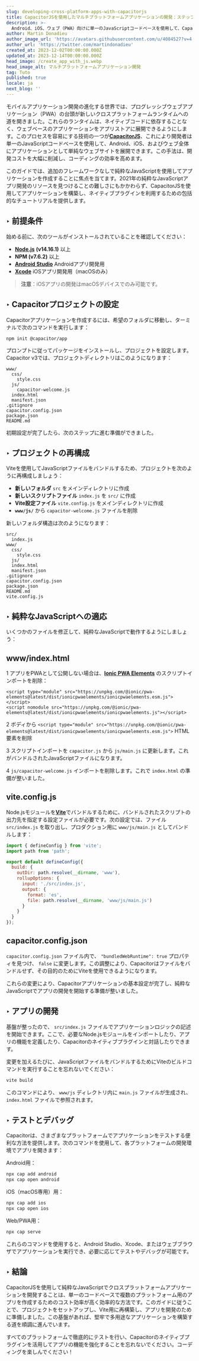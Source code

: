 ```yaml
---
slug: developing-cross-platform-apps-with-capacitorjs
title: CapacitorJSを使用したマルチプラットフォームアプリケーションの開発：ステップバイステップガイド
description: >-
  Android、iOS、ウェブ（PWA）向けに単一のJavaScriptコードベースを使用して、CapacitorJSでマルチプラットフォームアプリケーションを構築する方法を見つけてください。
author: Martin Donadieu
author_image_url: 'https://avatars.githubusercontent.com/u/4084527?v=4'
author_url: 'https://twitter.com/martindonadieu'
created_at: 2023-12-02T00:00:00.000Z
updated_at: 2023-12-14T00:00:00.000Z
head_image: /create_app_with_js.webp
head_image_alt: マルチプラットフォームアプリケーション開発
tag: Tuto
published: true
locale: ja
next_blog: ''
---
```


モバイルアプリケーション開発の進化する世界では、プログレッシブウェブアプリケーション（PWA）の台頭が新しいクロスプラットフォームランタイムへの道を開きました。これらのランタイムは、ネイティブコードに依存することなく、ウェブベースのアプリケーションをアプリストアに展開できるようにします。このプロセスを容易にする技術の一つが[**CapacitorJS**](https://capacitorjscom/)、これにより開発者は単一のJavaScriptコードベースを使用して、Android、iOS、およびウェブ全体にアプリケーションとして単純なウェブサイトを展開できます。この手法は、開発コストを大幅に削減し、コーディングの効率を高めます。

このガイドでは、追加のフレームワークなしで純粋なJavaScriptを使用してアプリケーションを作成することに焦点を当てます。2021年の純粋なJavaScriptアプリ開発のリソースを見つけることの難しさにもかかわらず、CapacitorJSを使用してアプリケーションを構築し、ネイティブプラグインを利用するための包括的なチュートリアルを提供します。

## ‣ 前提条件

始める前に、次のツールがインストールされていることを確認してください：

- [**Node.js**](https://nodejsorg/en/) **(v14.16.1)** 以上
- **NPM (v7.6.2)** 以上
- [**Android Studio**](https://developerandroidcom/studio/) Androidアプリ開発用
- [**Xcode**](https://appsapplecom/de/app/xcode/id497799835/?mt=12) iOSアプリ開発用（macOSのみ）

> **注意**：iOSアプリの開発はmacOSデバイスでのみ可能です。

## ‣ Capacitorプロジェクトの設定

Capacitorアプリケーションを作成するには、希望のフォルダに移動し、ターミナルで次のコマンドを実行します：

```
npm init @capacitor/app
```

プロンプトに従ってパッケージをインストールし、プロジェクトを設定します。Capacitor v3では、プロジェクトディレクトリはこのようになります：

```
www/
  css/
    style.css
  js/
    capacitor-welcome.js
  index.html
  manifest.json
.gitignore
capacitor.config.json
package.json
README.md
```

初期設定が完了したら、次のステップに進む準備ができました。

## ‣ プロジェクトの再構成

Viteを使用してJavaScriptファイルをバンドルするため、プロジェクトを次のように再構成しましょう：

- **新しいフォルダ** `src` をメインディレクトリに作成
- **新しいスクリプトファイル** `index.js` を `src/` に作成
- **Vite設定ファイル** `vite.config.js` をメインディレクトリに作成
- **`www/js/`** から `capacitor-welcome.js` ファイルを削除

新しいフォルダ構造は次のようになります：

```
src/
  index.js
www/
  css/
    style.css
  js/
  index.html
  manifest.json
.gitignore
capacitor.config.json
package.json
README.md
vite.config.js
```

## ‣ 純粋なJavaScriptへの適応

いくつかのファイルを修正して、純粋なJavaScriptで動作するようにしましょう：

## www/index.html

1 アプリをPWAとして公開しない場合は、[**Ionic PWA Elements**](https://capacitorjscom/docs/web/pwa-elements/) のスクリプトインポートを削除：

```
<script type="module" src="https://unpkg.com/@ionic/pwa-elements@latest/dist/ionicpwaelements/ionicpwaelements.esm.js"></script>
<script nomodule src="https://unpkg.com/@ionic/pwa-elements@latest/dist/ionicpwaelements/ionicpwaelements.js"></script>
```

2 ボディから `<script type="module" src="https://unpkg.com/@ionic/pwa-elements@latest/dist/ionicpwaelements/ionicpwaelements.esm.js">` HTML要素を削除

3 スクリプトインポートを `capacitor.js` から `js/main.js` に更新します。これがバンドルされたJavaScriptファイルになります。

4 `js/capacitor-welcome.js` インポートを削除します。これで `index.html` の準備が整いました。

## vite.config.js

Node.jsモジュールを[**Vite**](https://vitejsdev/)でバンドルするために、バンドルされたスクリプトの出力先を指定する設定ファイルが必要です。次の設定では、ファイル `src/index.js` を取り出し、プロダクション用に `www/js/main.js` としてバンドルします：

```javascript
import { defineConfig } from 'vite';
import path from 'path';

export default defineConfig({
  build: {
    outDir: path.resolve(__dirname, 'www'),
    rollupOptions: {
      input: './src/index.js',
      output: {
        format: 'es',
        file: path.resolve(__dirname, 'www/js/main.js')
      }
    }
  }
});
```

## capacitor.config.json

`capacitor.config.json` ファイル内で、 `"bundledWebRuntime": true` プロパティを見つけ、 `false` に変更します。この調整により、Capacitorはファイルをバンドルせず、その目的のためにViteを使用できるようになります。

これらの変更により、Capacitorアプリケーションの基本設定が完了し、純粋なJavaScriptでアプリの開発を開始する準備が整いました。

## ‣ アプリの開発

基盤が整ったので、 `src/index.js` ファイルでアプリケーションロジックの記述を開始できます。ここで、必要なNode.jsモジュールをインポートしたり、アプリの機能を定義したり、Capacitorのネイティブプラグインと対話したりできます。

変更を加えるたびに、JavaScriptファイルをバンドルするためにViteのビルドコマンドを実行することを忘れないでください：

```bash
vite build
```

このコマンドにより、 `www/js` ディレクトリ内に `main.js` ファイルが生成され、 `index.html` ファイルで参照されます。

## ‣ テストとデバッグ

Capacitorは、さまざまなプラットフォームでアプリケーションをテストする便利な方法を提供します。次のコマンドを使用して、各プラットフォームの開発環境でアプリを開きます：

Android用：
```bash
npx cap add android
npx cap open android
```

iOS（macOS専用）用：
```bash
npx cap add ios
npx cap open ios
```

Web/PWA用：
```bash
npx cap serve
```

これらのコマンドを使用すると、Android Studio、Xcode、またはウェブブラウザでアプリケーションを実行でき、必要に応じてテストやデバッグが可能です。

## ‣ 結論

CapacitorJSを使用して純粋なJavaScriptでクロスプラットフォームアプリケーションを開発することは、単一のコードベースで複数のプラットフォーム用のアプリを作成するためのコスト効率が高く効率的な方法です。このガイドに従うことで、プロジェクトをセットアップし、Vite用に再構築し、アプリを開発のために準備しました。この基盤があれば、堅牢で多用途なアプリケーションを構築する道を順調に進んでいます。

すべてのプラットフォームで徹底的にテストを行い、Capacitorのネイティブプラグインを活用してアプリの機能を強化することを忘れないでください。コーディングを楽しんでください！
